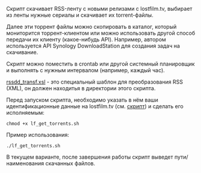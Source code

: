 Скрипт скачивает RSS-ленту с новыми релизами с lostfilm.tv, выбирает из ленты нужные сериалы и скачивает их torrent-файлы.

Далее эти торрент файлы можно скопировать в каталог, который мониторится торрент-клиентом или можно использовать другой способ передачи их клиенту (какое-нибудь API). Например, автором используется API Synology DownloadStation для создания задач на скачивание.

Скрипт можно поместить в crontab или другой системный планировщик и выполнять с нужным интервалом (например, каждый час).

[rssdd_transf.xsl](rssdd_transf.xsl) - это специальный шаблон для преобразования RSS (XML), он должен находитья в директории этого скрипта.

Перед запуском скрипта, необходимо указать в нём ваши идентификационные данные на lostfilm.tv (см. [скрипт](lf_get_torrents.sh)) и сделать его исполняемым:
```
chmod +x lf_get_torrents.sh
```

Пример использования:
```
./lf_get_torrents.sh
```
В текущем варианте, после завершения работы скрипт выведет пути/наименования скачанных файлов.
